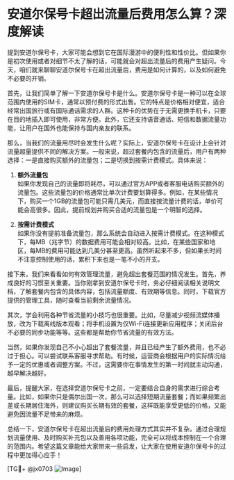 # 安道尔保号卡超出流量后费用怎么算？深度解读

提到安道尔保号卡，大家可能会想到它在国际漫游中的便利性和性价比。但如果你是初次使用或者对细节不太了解的话，可能就会对超出流量后的费用产生疑问。今天，咱们就来聊聊安道尔保号卡在超出流量后，费用是如何计算的，以及如何避免不必要的开销。

首先，让我们简单了解一下安道尔保号卡是什么。安道尔保号卡是一种可以在全球范围内使用的SIM卡，通常以预付费的形式出售。它的特点是价格相对便宜，适合经常出国旅行或有国际通话需求的人群。这种卡的优势在于无需更换手机卡，只要在目的地插入即可使用，非常方便。此外，它还支持语音通话、短信和数据流量功能，让用户在国外也能保持与国内亲友的联系。

那么，当我们的流量用尽时会发生什么呢？实际上，安道尔保号卡在设计上会针对流量超量提供不同的解决方案。一般来说，超过套餐内包含的流量后，用户有两种选择：一是直接购买额外的流量包；二是切换到按需计费模式。具体来说：

1. **额外流量包**  
   如果你发现自己的流量即将耗尽，可以通过官方APP或者客服电话购买额外的流量包。这些流量包的价格通常比单次计费要划算得多。例如，在某些情况下，购买一个1GB的流量包可能只需几美元，而直接按流量计费的话，单价可能会高很多。因此，提前规划并购买合适的流量包是一个明智的选择。

2. **按需计费模式**  
   如果你没有提前准备流量包，那么系统会自动进入按需计费模式。在这种模式下，每MB（兆字节）的数据费用可能会相对较高。比如，在某些国家和地区，每MB的费用可能达到几美分甚至更高。虽然听起来不多，但如果长时间不注意控制使用的话，累积下来也是一笔不小的开支。

接下来，我们来看看如何有效管理流量，避免超出套餐范围的情况发生。首先，养成良好的习惯至关重要。当你刚拿到安道尔保号卡时，务必仔细阅读相关说明文档，了解套餐内包含的具体内容，包括流量额度、有效期等信息。同时，下载官方提供的管理工具，随时查看当前剩余流量情况。

其次，学会利用各种节省流量的小技巧也很重要。比如，尽量减少视频流媒体播放，改为下载离线版本观看；将手机设置为仅Wi-Fi连接更新应用程序；关闭后台不必要的同步功能等等。这些都是帮助你节省流量的有效方法。

当然，如果你发现自己不小心超出了套餐流量，并且已经产生了额外费用，也不必过于担心。可以尝试联系客服寻求帮助。有时候，运营商会根据用户的实际情况给予一定的优惠或者调整方案。不过，这需要你在事情发生的第一时间就主动沟通，越早解决越好。

最后，提醒大家，在选择安道尔保号卡之前，一定要结合自身的需求进行综合考量。比如，如果你只是偶尔出国一次，那么可以选择短期流量套餐；而如果频繁出差或长期居住海外，则建议购买长期有效的套餐，这样既能享受更低的价格，又能避免因流量不足带来的麻烦。

总结一下，安道尔保号卡在超出流量后的费用处理方式其实并不复杂。通过合理规划流量使用、及时购买补充包以及善用各项功能，完全可以将成本控制在一个合理的范围内。希望这篇文章能给大家带来一些启发，让大家在使用安道尔保号卡的过程中更加得心应手！

[TG💪+ @jx0703 ![Image](https://github.com/user-attachments/assets/dbca1d08-cadb-493c-b0ec-ad6f7a83f270)]